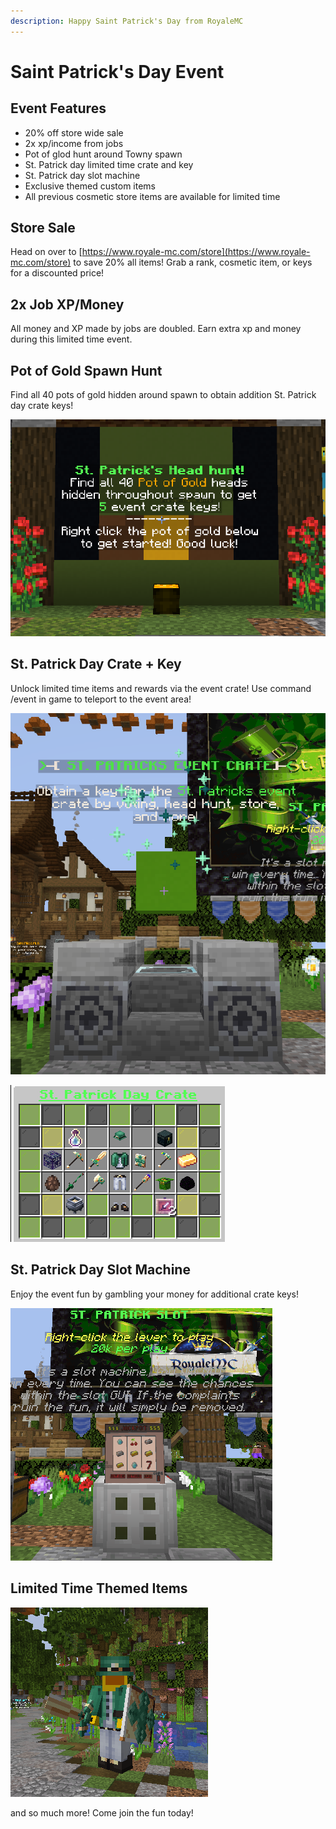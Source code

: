 ```yaml
---
description: Happy Saint Patrick's Day from RoyaleMC
---
```


# Saint Patrick's Day Event

## Event Features

* 20% off store wide sale
* 2x xp/income from jobs
* Pot of glod hunt around Towny spawn
* St. Patrick day limited time crate and key
* St. Patrick day slot machine
* Exclusive themed custom items
* All previous cosmetic store items are available for limited time

## Store Sale

Head on over to [https://www.royale-mc.com/store](https://www.royale-mc.com/store) to save 20% all items! Grab a rank, cosmetic item, or keys for a discounted price!

## 2x Job XP/Money

All money and XP made by jobs are doubled. Earn extra xp and money during this limited time event.

## Pot of Gold Spawn Hunt

Find all 40 pots of gold hidden around spawn to obtain addition St. Patrick day crate keys!

![](<../../../.gitbook/assets/image (291).png>)

## St. Patrick Day Crate + Key

Unlock limited time items and rewards via the event crate! Use command /event in game to teleport to the event area!

![](<../../../.gitbook/assets/image (290).png>)

![](<../../../.gitbook/assets/image (286).png>)

## St. Patrick Day Slot Machine

Enjoy the event fun by gambling your money for additional crate keys!

![](<../../../.gitbook/assets/image (292).png>)

## Limited Time Themed Items

![](<../../../.gitbook/assets/image (295).png>)

and so much more! Come join the fun today!
